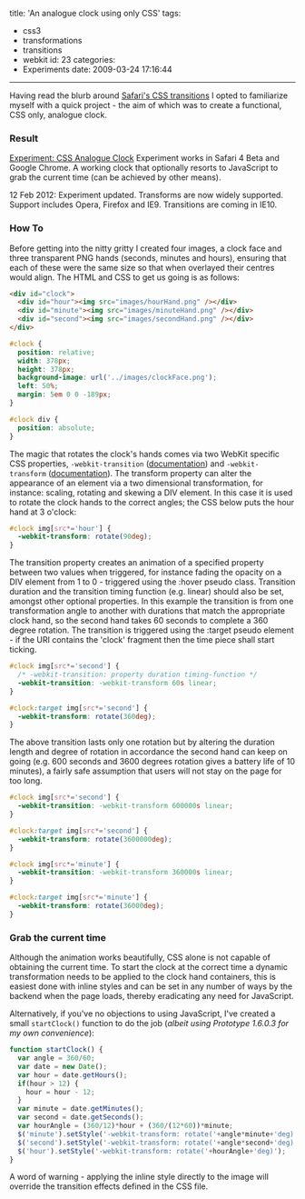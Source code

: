 title: 'An analogue clock using only CSS'
tags:
  - css3
  - transformations
  - transitions
  - webkit
id: 23
categories:
  - Experiments
date: 2009-03-24 17:16:44
---

Having read the blurb around [Safari's CSS transitions](http://webkit.org/blog/138/css-animation/) I opted to familiarize myself with a quick project - the aim of which was to create a functional, CSS only, analogue clock.

### Result

[Experiment: CSS Analogue Clock](/experiments/clock/#clock)
Experiment works in Safari 4 Beta and Google Chrome. A working clock that optionally resorts to JavaScript to grab the current time (can be achieved by other means).

<time datetime="2012-02-12">12 Feb 2012</time>: Exper­i­ment updated. Transforms are now widely sup­ported. Support includes Opera, Fire­fox and IE9\. Transitions are coming in IE10.

### How To

Before getting into the nitty gritty I created four images, a clock face and three transparent PNG hands (seconds, minutes and hours), ensuring that each of these were the same size so that when overlayed their centres would align. The HTML and CSS to get us going is as follows:

```html
<div id="clock">
  <div id="hour"><img src="images/hourHand.png" /></div>
  <div id="minute"><img src="images/minuteHand.png" /></div>
  <div id="second"><img src="images/secondHand.png" /></div>
</div>
```

```css
#clock {
  position: relative;
  width: 378px;
  height: 378px;
  background-image: url('../images/clockFace.png');
  left: 50%;
  margin: 5em 0 0 -189px;
}

#clock div {
  position: absolute;
}
```

The magic that rotates the clock's hands comes via two WebKit specific CSS properties, `-webkit-transition` ([documentation](http://webkit.org/specs/CSSVisualEffects/CSSTransitions.html)) and `-webkit-transform` ([documentation](http://webkit.org/specs/CSSVisualEffects/CSSTransforms.html)). The transform property can alter the appearance of an element via a two dimensional transformation, for instance: scaling, rotating and skewing a DIV element. In this case it is used to rotate the clock hands to the correct angles; the CSS below puts the hour hand at 3 o'clock:

```css
#clock img[src*='hour'] {
  -webkit-transform: rotate(90deg);
}
```

The transition property creates an animation of a specified property between two values when triggered, for instance fading the opacity on a DIV element from 1 to 0 - triggered using the :hover pseudo class. Transition duration and the transition timing function (e.g. linear) should also be set, amongst other optional properties. In this example the transition is from one transformation angle to another with durations that match the appropriate clock hand, so the second hand takes 60 seconds to complete a 360 degree rotation. The transition is triggered using the :target pseudo element - if the URI contains the 'clock' fragment then the time piece shall start ticking.

```css
#clock img[src*='second'] {
  /* -webkit-transition: property duration timing-function */
  -webkit-transition: -webkit-transform 60s linear;
}

#clock:target img[src*='second'] {
  -webkit-transform: rotate(360deg);
}
```

The above transition lasts only one rotation but by altering the duration length and degree of rotation in accordance the second hand can keep on going (e.g. 600 seconds and 3600 degrees rotation gives a battery life of 10 minutes), a fairly safe assumption that users will not stay on the page for too long.

```css
#clock img[src*='second'] {
  -webkit-transition: -webkit-transform 600000s linear;
}

#clock:target img[src*='second'] {
  -webkit-transform: rotate(3600000deg);
}

#clock img[src*='minute'] {
  -webkit-transition: -webkit-transform 360000s linear;
}

#clock:target img[src*='minute'] {
  -webkit-transform: rotate(36000deg);
}
```

### Grab the current time

Although the animation works beautifully, CSS alone is not capable of obtaining the current time. To start the clock at the correct time a dynamic transformation needs to be applied to the clock hand containers, this is  easiest done with inline styles and can be set in any number of ways by the backend when the page loads, thereby eradicating any need for JavaScript.

Alternatively, if you've no objections to using JavaScript, I've created a small `startClock()` function to do the job (_albeit using Prototype 1.6.0.3 for my own convenience_):

```js
function startClock() {
  var angle = 360/60;
  var date = new Date();
  var hour = date.getHours();
  if(hour > 12) {
    hour = hour - 12;
  }
  var minute = date.getMinutes();
  var second = date.getSeconds();
  var hourAngle = (360/12)*hour + (360/(12*60))*minute;
  $('minute').setStyle('-webkit-transform: rotate('+angle*minute+'deg)');
  $('second').setStyle('-webkit-transform: rotate('+angle*second+'deg)');
  $('hour').setStyle('-webkit-transform: rotate('+hourAngle+'deg)');
}
```

A word of warning - applying the inline style directly to the image will override the transition effects defined in the CSS file.
